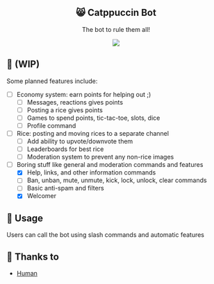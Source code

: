 <p align="center">
  <h2 align="center">😸 Catppuccin Bot</h2>
</p>

<p align="center">The bot to rule them all!</p>

<p align="center">
  <img src="https://raw.githubusercontent.com/catppuccin/catppuccin/dev/assets/misc/sample.png"/>
</p>

## 🔨 (WIP)

Some planned features include:

-   [ ] Economy system: earn points for helping out ;)
    -   [ ] Messages, reactions gives points
    -   [ ] Posting a rice gives points
    -   [ ] Games to spend points, tic-tac-toe, slots, dice
    -   [ ] Profile command
-   [ ] Rice: posting and moving rices to a separate channel 
    -   [ ] Add ability to upvote/downvote them
    -   [ ] Leaderboards for best rice
    -   [ ] Moderation system to prevent any non-rice images
-   [ ] Boring stuff like general and moderation commands and features
    -   [x] Help, links, and other information commands
    -   [ ] Ban, unban, mute, unmute, kick, lock, unlock, clear commands
    -   [ ] Basic anti-spam and filters
    -   [x] Welcomer

## 📂 Usage

Users can call the bot using slash commands and automatic features

<!-- ## 🙋 FAQ

-   Q: **_"Where can I find the doc?"_**
    A: Run `:help theme` -->

## 💝 Thanks to

-   [Human](https://github.com/catppuccin)
